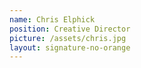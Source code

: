 ```yaml
---
name: Chris Elphick
position: Creative Director
picture: /assets/chris.jpg
layout: signature-no-orange
---
```

